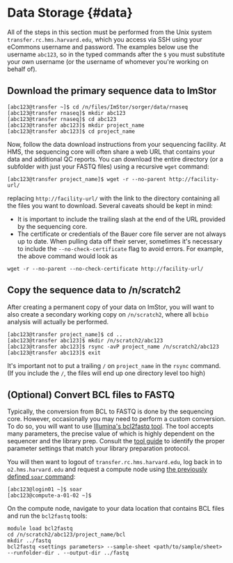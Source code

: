 # Data Storage {#data}

<script src="./libs/ext/highlight.pack.js"></script>
<script>hljs.initHighlightingOnLoad();</script>

All of the steps in this section must be performed from the Unix system `transfer.rc.hms.harvard.edu`,
which you access via SSH using your eCommons username and password. The examples below use
the username `abc123`, so in the typed commands after the `$` you must substitute your own
username (or the username of whomever you're working on behalf of).

## Download the primary sequence data to ImStor

```
[abc123@transfer ~]$ cd /n/files/ImStor/sorger/data/rnaseq
[abc123@transfer rnaseq]$ mkdir abc123
[abc123@transfer rnaseq]$ cd abc123
[abc123@transfer abc123]$ mkdir project_name
[abc123@transfer abc123]$ cd project_name
```

Now, follow the data download instructions from your sequencing facility. At HMS, the sequencing core will often share a web URL that contains your data and additional QC reports. You can download the entire directory (or a subfolder with just your FASTQ files) using a recursive `wget` command:

```
[abc123@transfer project_name]$ wget -r --no-parent http://facility-url/
```

replacing `http://facility-url/` with the link to the directory containing all the files you want to download. Several caveats should be kept in mind:

* It is important to include the trailing slash at the end of the URL provided by the sequencing core.
* The certificate or credentials of the Bauer core file server are not always up to date. When pulling data off their server, sometimes it's necessary to include the `--no-check-certificate` flag to avoid errors. For example, the above command would look as 
```
wget -r --no-parent --no-check-certificate http://facility-url/
```

## Copy the sequence data to /n/scratch2

After creating a permanent copy of your data on ImStor, you will want to also create a secondary working copy on `/n/scratch2`, where all `bcbio` analysis will actually be performed.

```
[abc123@transfer project_name]$ cd ..
[abc123@transfer abc123]$ mkdir /n/scratch2/abc123
[abc123@transfer abc123]$ rsync -avP project_name /n/scratch2/abc123
[abc123@transfer abc123]$ exit
```

It's important not to put a trailing `/` on `project_name` in the `rsync` command. (If you include
the `/`, the files will end up one directory level too high)

## (Optional) Convert BCL files to FASTQ

Typically, the conversion from BCL to FASTQ is done by the sequencing core. However, occasionally you may need to perform a custom conversion. To do so, you will want to use [Illumina's bcl2fastq tool](https://support.illumina.com/sequencing/sequencing_software/bcl2fastq-conversion-software.html). The tool accepts many parameters, the precise value of which is highly dependent on the sequencer and the library prep. Consult the [tool guide](https://support.illumina.com/content/dam/illumina-support/documents/documentation/software_documentation/bcl2fastq/bcl2fastq2-v2-20-software-guide-15051736-03.pdf) to identify the proper parameter settings that match your library preparation protocol. 

You will then want to logout of `transfer.rc.hms.harvard.edu`, log back in to `o2.hms.harvard.edu` and request a compute node using [the previously defined `soar` command](#prereqs):

```
[abc123@login01 ~]$ soar
[abc123@compute-a-01-02 ~]$
```

On the compute node, navigate to your data location that contains BCL files and run the `bcl2fastq` tools:

```
module load bcl2fastq
cd /n/scratch2/abc123/project_name/bcl
mkdir ../fastq
bcl2fastq <settings parameters> --sample-sheet <path/to/sample/sheet> --runfolder-dir . --output-dir ../fastq
```
